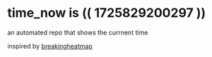 # time_now is (( 1725829200297 ))

an automated repo that shows the currnent time

inspired by [breakingheatmap](https://github.com/breakingheatmap/breakingheatmap)